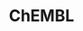 ---
layout: default
bigquery: https://console.cloud.google.com/bigquery?p=patents-public-data&d=ebi_chembl&page=dataset
citation: '"The ChEMBL database in 2017." Anna Gaulton, Anne Hersey, Michał Nowotka,
  A Patrícia Bento, Jon Chambers, David Mendez, Prudence Mutowo, Francis Atkinson,
  Louisa J Bellis, Elena Cibrián-Uhalte, Mark Davies, Nathan Dedman, Anneli Karlsson,
  María Paula Magariños, John P Overington, George Papadatos, Ines Smit, Andrew R
  Leach Nucleic acids Research (2017) 45 (Database Issue), D945-D954'
contributors: European Bioinformatics Institute
cost: None
description: ChEMBL Data is a manually curated database of small molecules used in
  drug discovery, including information about existing patented drugs.
documentation: 'schema: https://www.ebi.ac.uk/chembl/db_schema


  '
last_edit: 04/07/2022, 13:43:09
location: https://console.cloud.google.com/marketplace/product/google_patents_public_datasets/chembl
maintained_by: EMBL-EBI, an outstation of European Molecular Biology Laboratory
related_publications: '

  ChEMBL: towards direct deposition of bioassay data.


  Mendez D, Gaulton A, Bento AP, Chambers J, De Veij M, Félix E, Magariños MP, Mosquera
  JF, Mutowo P, Nowotka M, Gordillo-Marañón M, Hunter F, Junco L, Mugumbate G, Rodriguez-Lopez
  M, Atkinson F, Bosc N, Radoux CJ, Segura-Cabrera A, Hersey A, Leach AR.


  — Nucleic Acids Res. 2019; 47(D1):D930-D940. doi: 10.1093/nar/gky1075

  '
schema_fields:
- bto_id
- first_approval
- year
- caloha_id
- pubmed_id
- who_extra
- chirality
- end_position
- comp_go_id
- normal_range_min
- first_page
- frac_class_id
- ddd_units
- cx_most_bpka
- enzyme_name
- assay_test_type
- assay_class_id
- patent_expire_date
- species_group_flag
- source
- molsyn_id
- route
- level5
- assay_cell_type
- alert_set_id
- homologue
- standard_units
- data_validity_comment
- ad_type
- normal_range_max
- active_molregno
- ddd_id
- therapeutic_flag
- assay_strain
- hba
- src_assay_id
- uo_units
- mec_id
- potential_duplicate
- parent_molregno
- short_name
- published_relation
- cell_name
- tid_fixed
- db_version
- parent_go_id
- l8
- warning_class
- formulation_id
- mol_atc_id
- standard_text_value
- aspect
- actsm_id
- alogp
- ref_url
- uberon_id
- dosage_form
- level4_description
- smid
- pathway_id
- ref_type
- parenteral
- compd_id
- doi
- comp_class_id
- bao_endpoint
- record_id
- hrac_class_id
- l6
- mesh_heading
- res_stem_id
- assay_source
- binding_site_comment
- oral
- targcomp_id
- start_position
- title
- standard_inchi
- mesh_id
- relationship_type
- mutation
- qed_weighted
- go_id
- units
- acd_logp
- cell_ontology_id
- relation
- alert_name
- mol_irac_id
- first_in_class
- assay_category
- psa
- src_id
- label
- set_name
- cpd_str_alert_id
- l2
- class_type
- level1_description
- version
- cell_id
- published_units
- heavy_atoms
- direct_interaction
- irac_class_id
- cellosaurus_id
- withdrawn_year
- downgraded
- molecule_type
- topical
- ass_cls_map_id
- cidx
- compsyn_id
- definition
- irac_code
- indication_class
- polymer_flag
- standard_flag
- assay_tissue
- max_phase_for_ind
- chebi_par_id
- synonyms
- mecref_id
- level3_description
- standard_type
- organism
- metref_id
- sequence_md5sum
- description
- parameter_type
- target_desc
- l7
- action_type
- canonical_smiles
- previous_company
- stem_class
- accession
- comments
- syn_type
- class_level
- tax_id
- domain_id
- target_type
- idx
- volume
- approval_date
- metabolite_record_id
- clo_id
- l3
- enzyme_tid
- relationship
- mc_target_name
- confidence
- inorganic_flag
- full_mwt
- acd_most_apka
- ddd_value
- drug_product_flag
- predbind_id
- level3
- parent_type
- standard_relation
- molecular_mechanism
- indref_id
- mechanism_of_action
- path
- usan_stem_id
- site_residues
- type
- cx_logp
- hbd_lipinski
- compound_key
- l5
- lle
- pathway_key
- mw_freebase
- met_comment
- mc_target_type
- activity_id
- cx_most_apka
- withdrawn_flag
- mc_organism
- issue
- aromatic_rings
- component_synonym
- sequence
- curation_comment
- mc_target_accession
- alert_id
- acd_logd
- l4
- prodrug
- db_source
- ridx
- cx_logd
- met_id
- natural_product
- black_box_warning
- isoform
- molregno
- patent_no
- rtb
- le
- related_tid
- dosed_ingredient
- withdrawn_reason
- confidence_score
- level2_description
- drug_substance_flag
- ddd_comment
- ddd_admr
- ref_id
- target_mapping
- nda_type
- tissue_id
- drugind_id
- structure_type
- value
- usan_stem
- atc_code
- trade_name
- standard_inchi_key
- active_ingredient
- co_stem_id
- patent_use_code
- compound_name
- protein_class_desc
- chembl_id
- doc_type
- component_id
- prediction_method
- result_flag
- assay_tax_id
- cell_source_organism
- hbd
- max_phase
- ro3_pass
- domain_type
- submission_date
- cell_description
- last_active
- bei
- published_value
- mw_monoisotopic
- num_alerts
- std_act_id
- usan_substem
- site_id
- standard_value
- text_value
- standard_upper_value
- warnref_id
- domain_description
- acd_most_bpka
- warning_year
- journal
- last_page
- usan_stem_definition
- smarts
- activity_count
- cell_source_tissue
- component_type
- mechanism_comment
- protein_class_id
- patent_id
- applicant_full_name
- ap_id
- updated_by
- availability_type
- level1
- curated_by
- warning_type
- name
- mol_frac_id
- withdrawn_class
- qudt_units
- protein_class_synonym
- disease_efficacy
- parameter_value
- biocomp_id
- subgroup
- job_id
- oc_id
- bao_id
- country
- domain_name
- entity_id
- assay_id
- parent_id
- toid
- strength
- src_compound_id
- upper_value
- relationship_desc
- targrel_id
- selectivity_comment
- delist_flag
- abstract
- drug_record_id
- research_stem
- as_id
- substrate_record_id
- status
- level2
- cell_source_tax_id
- tbl
- priority
- assay_subcellular_fraction
- prod_pat_id
- assay_desc
- warning_id
- entity_type
- assay_organism
- assay_type
- pref_name
- assay_param_id
- withdrawn_country
- ingredient
- stem
- company
- efo_id
- tid
- num_lipinski_ro5_violations
- stat
- who_name
- hba_lipinski
- product_id
- orig_description
- num_ro5_violations
- variant_id
- major_class
- src_short_name
- mc_tax_id
- sitecomp_id
- frac_code
- l1
- molfile
- source_domain_id
- met_conversion
- hrac_code
- rgid
- src_description
- activity_comment
- innovator_company
- site_name
- authors
- warning_description
- protclasssyn_id
- published_type
- log_id
- level4
- molecular_species
- annotation
- publication_number
- mol_hrac_id
- warning_country
- efo_term
- updated_on
- cl_lincs_id
- usan_year
- helm_notation
- creation_date
- sei
- doc_id
- bao_format
- full_molformula
- aidx
- pchembl_value
shortname: chembl
tags:
- biotechnology
- health
- chemical
- bioinformatics
- medical
terms_of_use: CC BY-SA 3.0
title: ChEMBL
uuid: e232a192-965c-4ec9-904c-155b6dfe56c5
---